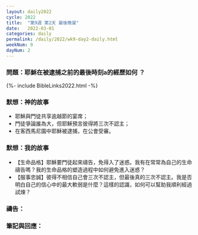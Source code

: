 ```yaml
---
layout: daily2022
cycle: 2022
title:  "第9週 第2天 最後晚餐"
date:   2022-03-01
categories: daily
permalink: /daily/2022/wk9-day2-daily.html
weekNum: 9
dayNum: 2
---
```


### 問題：耶穌在被逮捕之前的最後時刻a的經歷如何 ？

{%- include BibleLinks2022.html -%}

### 默想：神的故事 
+ 耶穌與門徒共享逾越節的宴席； 
+ 門徒爭論誰為大，但耶穌預言彼得將三次不認主； 
+ 在客西馬尼園中耶穌被逮捕，在公會受審。 

### 默想：我的故事
+ 【生命品格】耶穌要門徒起來禱告，免得入了迷惑。我有在常常為自己的生命禱告嗎？我的生命品格的塑造過程中如何避免進入迷惑？ 
+ 【服事忠誠】彼得不相信自己會三次不認主，但最後真的三次不認主。我是否明白自己的信心中的最大軟弱是什麼？這樣的認識，如何可以幫助我順利經過試煉？ 

### 禱告：

### 筆記與回應：
